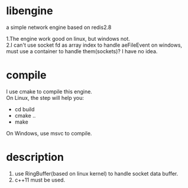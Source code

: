 # libengine
a simple network engine based on redis2.8

1.The engine work good on linux, but windows not.  
2.I can't use socket fd as array index to handle aeFileEvent on windows,  
must use a container to handle them(sockets)? I have no idea.  

# compile
I use cmake to compile this engine.  
On Linux, the step will help you:  
* cd build  
* cmake ..  
* make  

On Windows, use msvc to compile.  

# description
1. use RingBuffer(based on linux kernel) to handle socket data buffer.  
2. c++11 must be used.

